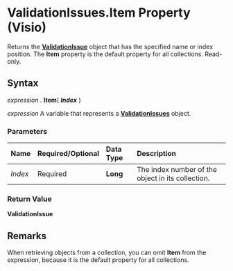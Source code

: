 
# ValidationIssues.Item Property (Visio)

Returns the  **[ValidationIssue](b1e93738-48da-cf68-24ad-dd03f79ad152.md)** object that has the specified name or index position. The **Item** property is the default property for all collections. Read-only.


## Syntax

 _expression_ . **Item**( **_Index_** )

 _expression_ A variable that represents a **[ValidationIssues](13362aa2-7e09-14ed-8aa9-bf2a93edf302.md)** object.


### Parameters



|**Name**|**Required/Optional**|**Data Type**|**Description**|
|:-----|:-----|:-----|:-----|
| _Index_|Required| **Long**|The index number of the object in its collection.|

### Return Value

 **ValidationIssue**


## Remarks

When retrieving objects from a collection, you can omit  **Item** from the expression, because it is the default property for all collections.

